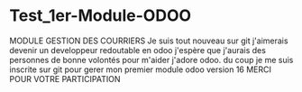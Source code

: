 # Test_1er-Module-ODOO
MODULE GESTION DES COURRIERS 
Je suis tout nouveau sur git j'aimerais devenir un developpeur redoutable en odoo j'espère que j'aurais des personnes de bonne volontés pour m'aider j'adore odoo. du coup je me suis inscrite sur git pour gerer mon premier module odoo version 16
MERCI POUR VOTRE PARTICIPATION 
